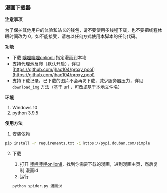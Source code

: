 ### 漫画下载器


**注意事项**

为了保护其他用户的体验和站长的钱包，请不要使用多线程下载，也不要把线程休眠时间改为 0，如不能接受，请勿以任何方式使用本脚本的任何代码。

**功能**

- 下载 [噢哩噢哩onlionli](https://m.onlionli.cn) 指定漫画到本地
- 支持代理池反爬（默认开启），详见 [https://github.com/jhao104/proxy_pool](https://github.com/jhao104/proxy_pool)
- 支持下载记录，已下载的图片不会再次下载，减少服务器压力，详见 `download_img` 方法（基于 url ，可改成基于本地文件名）

**环境**

1. Windows 10
2. python 3.9.5

**使用方法**

1. 安装依赖

```bash
pip install -r requirements.txt -i https://pypi.douban.com/simple
```

2. 下载
   1. 打开 [噢哩噢哩onlionli](https://m.onlionli.cn)，找到你需要下载的漫画，进到漫画主页，然后复制 漫画id
   2. 运行
   
    ```bash
    python spider.py 漫画id
    ```